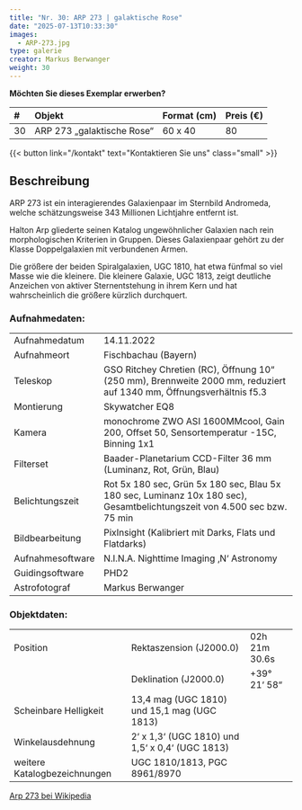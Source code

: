 ```yaml
---
title: "Nr. 30: ARP 273 | galaktische Rose"
date: "2025-07-13T10:33:30"
images:
  - ARP-273.jpg
type: galerie
creator: Markus Berwanger
weight: 30
---
```


**Möchten Sie dieses Exemplar erwerben?**

| #   | Objekt                     | Format (cm) | Preis (€) |
| :-- | :------------------------- | :---------- | :-------- |
| 30  | ARP 273 „galaktische Rose“ | 60 x 40     | 80        |

{{< button link="/kontakt" text="Kontaktieren Sie uns" class="small" >}}

## Beschreibung

ARP 273 ist ein interagierendes Galaxienpaar im Sternbild Andromeda, welche schätzungsweise 343 Millionen Lichtjahre entfernt ist.

Halton Arp gliederte seinen Katalog ungewöhnlicher Galaxien nach rein morphologischen Kriterien in Gruppen. Dieses Galaxienpaar gehört zu der Klasse Doppelgalaxien mit verbundenen Armen.

Die größere der beiden Spiralgalaxien, UGC 1810, hat etwa fünfmal so viel Masse wie die kleinere. Die kleinere Galaxie, UGC 1813, zeigt deutliche Anzeichen von aktiver Sternentstehung in ihrem Kern und hat wahrscheinlich die größere kürzlich durchquert.

### Aufnahmedaten:

|                  |                                                                                                                          |
| ---------------- | ------------------------------------------------------------------------------------------------------------------------ |
| Aufnahmedatum    | 14.11.2022                                                                                                               |
| Aufnahmeort      | Fischbachau (Bayern)                                                                                                     |
| Teleskop         | GSO Ritchey Chretien (RC), Öffnung 10“ (250 mm), Brennweite 2000 mm, reduziert auf 1340 mm, Öffnungsverhältnis f5.3      |
| Montierung       | Skywatcher EQ8                                                                                                           |
| Kamera           | monochrome ZWO ASI 1600MMcool, Gain 200, Offset 50, Sensortemperatur -15C, Binning 1x1                                   |
| Filterset        | Baader-Planetarium CCD-Filter 36 mm (Luminanz, Rot, Grün, Blau)                                                          |
| Belichtungszeit  | Rot 5x 180 sec, Grün 5x 180 sec, Blau 5x 180 sec, Luminanz 10x 180 sec), Gesamtbelichtungszeit von 4.500 sec bzw. 75 min |
| Bildbearbeitung  | PixInsight (Kalibriert mit Darks, Flats und Flatdarks)                                                                   |
| Aufnahmesoftware | N.I.N.A. Nighttime Imaging ‚N‘ Astronomy                                                                                 |
| Guidingsoftware  | PHD2                                                                                                                     |
| Astrofotograf    | Markus Berwanger                                                                                                         |

### Objektdaten:

|                              |                                                 |               |
| ---------------------------- | ----------------------------------------------- | ------------- |
| Position                     | Rektaszension (J2000.0)                         | 02h 21m 30.6s |
|                              | Deklination (J2000.0)                           | +39° 21‘ 58“  |
| Scheinbare Helligkeit        | 13,4 mag (UGC 1810) und 15,1 mag (UGC 1813)     |               |
| Winkelausdehnung             | 2‘ x 1,3‘ (UGC 1810) und 1,5‘ x 0,4‘ (UGC 1813) |               |
| weitere Katalogbezeichnungen | UGC 1810/1813, PGC 8961/8970                    |               |

[Arp 273 bei Wikipedia](https://de.wikipedia.org/wiki/Arp_273)
